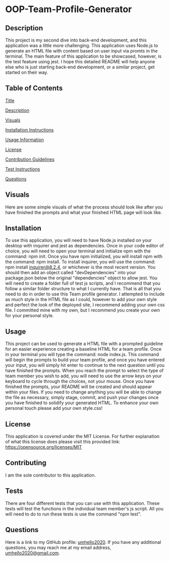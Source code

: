 # OOP-Team-Profile-Generator
            
## Description
    
This project is my second dive into back-end development, and this application was a little more challenging. This application uses Node.js to generate an HTML file with content based on user input via promts in the terminal. The main feature of this application to be showcased, however, is the test feature using jest. I hope this detailed README will help anyone else who is just starting back-end development, or a similar project, get started on their way. 
    
## Table of Contents
[Title](#-oop-team-profile-generator)

[Description](##-description)

[Visuals](##-visuals)
  
[Installation Instructions](##-installation)

[Usage Information](##-usage)

[License](##-license)

[Contribution Guidelines](##-contributing)

[Test Instructions](##-tests)

[Questions](##-questions)

## Visuals

Here are some simple visuals of what the process should look like after you have finished the prompts and what your finished HTML page will look like.
    
## Installation
    
To use this application, you will need to have Node.js installed on your desktop with inquirer and jest as dependencies. Once in your code editor of choice, you will need to open your terminal and initialize npm with the command: npm init. Once you have npm initialized, you will install npm with the command: npm install. To install inquirer, you will use the command: npm install inquirer@8.2.4, or whichever is the most recent version. You should then add an object called "devDependencies" into your package.json below the original "dependencies" object to allow jest. You will need to create a folder full of test js scripts, and I recommend that you follow a similar folder structure to what I currently have. That is all that you need to do in order to use this Team profile generator. I attempted to include as much style in the HTML file as I could, however to add your own style and perfect the look of the deployed site, I recommend adding your own css file. I committed mine with my own, but I recommend you create your own for your personal style.
            
## Usage
    
This project can be used to generate a HTML file with a prompted guideline for an easier experience creating a baseline HTML for a team profile. Once in your terminal you will type the command: node index.js. This command will begin the prompts to build your team profile, and once you have entered your input, you will simply hit enter to continue to the next question until you have finished the prompts. When you reach the prompt to select the type of team member you wish to add, you will need to use the arrow keys on your keyboard to cycle through the choices, not your mouse. Once you have finished the prompts, your README will be created and should appear within your files. If you need to change anything you will be able to change the file as necessary, simply stage, commit, and push your changes once you have finished to solidify your generated HTML. To enhance your own personal touch please add your own style.css!
    
## License 
This application is covered under the MIT License. For further explanation of what this license does please visit this provided link:  https://opensource.org/licenses/MIT
    
## Contributing
    
I am the sole contributor to this application.
  
## Tests
  
There are four different tests that you can use with this application. These tests will test the functions in the individual team member's js script. All you will need to do to run these tests is use the command "npm test". 
  
## Questions
Here is a link to my GitHub profile: [umhello2020](https://github.com/umhello2020).
If you have any additional questions, you may reach me at my email address, umhello2020@gmail.com. 
  